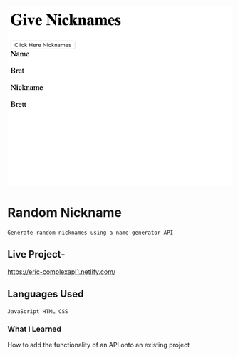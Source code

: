 ![img](nicknames.png)
# Random Nickname

    Generate random nicknames using a name generator API

## Live Project-

https://eric-complexapi1.netlify.com/


## Languages Used

    JavaScript HTML CSS

### What I Learned

How to add the functionality of an API onto an existing project
